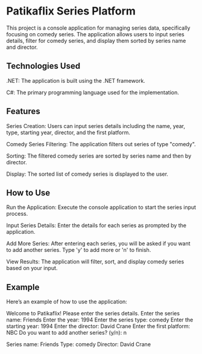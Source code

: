 # Patikaflix Series Platform
This project is a console application for managing series data, specifically focusing on comedy series. The application allows users to input series details, filter for comedy series, and display them sorted by series name and director.

## Technologies Used
.NET: The application is built using the .NET framework.

C#: The primary programming language used for the implementation.

## Features
Series Creation: Users can input series details including the name, year, type, starting year, director, and the first platform.

Comedy Series Filtering: The application filters out series of type "comedy".

Sorting: The filtered comedy series are sorted by series name and then by director.

Display: The sorted list of comedy series is displayed to the user.

## How to Use
Run the Application: Execute the console application to start the series input process.

Input Series Details: Enter the details for each series as prompted by the application.

Add More Series: After entering each series, you will be asked if you want to add another series. Type 'y' to add more or 'n' to finish.

View Results: The application will filter, sort, and display comedy series based on your input.

## Example
Here’s an example of how to use the application:

Welcome to Patikaflix! Please enter the series details.
Enter the series name: Friends
Enter the year: 1994
Enter the series type: comedy
Enter the starting year: 1994
Enter the director: David Crane
Enter the first platform: NBC
Do you want to add another series? (y/n): n

Series name: Friends
Type: comedy
Director: David Crane
